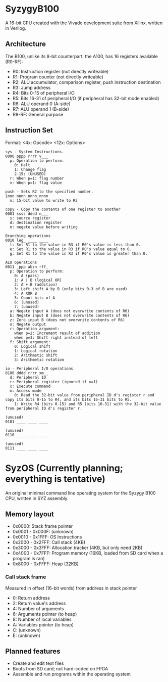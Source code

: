 # SyzygyB100
A 16-bit CPU created with the Vivado development suite from Xilinx, written in Verilog.

## Architecture
The B100, unlike its 8\-bit counterpart, the A100, has 16 registers available (R0\-RF):
* R0: Instruction register (not directly writeable)
* R1: Program counter (not directly writeable)
* R2: ALU accumulator, comparison register, push instruction destination
* R3: Jump address
* R4: Bits 0-15 of peripheral I/O
* R5: Bits 16-31 of peripheral I/O (if peripheral has 32-bit mode enabled)
* R6: ALU operand 0 (A-side)
* R7: ALU operand 1 (B-side)
* R8\-RF: General purpose

## Instruction Set
Format: <4x: Opcode\> <12x: Options\>
```
sys - System Instructions.
0000 pppp rrrr v___
  p: Operation to perform:
    0: Halt
    1: Change flag
    2-15: (UNUSED)
  r: When p=1: flag number
  v: When p=1: flag value

push - Sets R2 to the specified number.
1nnn nnnn nnnn nnnn
  n: 15-bit value to write to R2
  
copy - Copy the contents of one register to another
0001 ssss dddd n___
  s: source register
  d: destination register
  n: negate value before writing
  
Branching operations
0010 leg_ ____ ____
  l: Set R1 to the value in R3 if R0's value is less than 0.
  e: Set R1 to the value in R3 if R0's value equal to 0.
  g: Set R1 to the value in R3 if R0's value is greater than 0.
  
ALU operations
0011 _ppp abzn rff_
  p: Operation to perform:
    0: A (pass)
    1: A | B (logical OR)
    2: A + B (addition)
    3: Left shift A by B (only bits 0-3 of B are used)
    4: A XOR B
    5: Count bits of A
    6: (unused)
    7: (unused)
  a: Negate input A (does not overwrite contents of R6)
  b: Negate input B (does not overwrite contents of R6)
  z: Zero input B (does not overwrite contents of R6)
  n: Negate output
  r: Operation argument:
    when p=2: Increment result of addition
    when p=3: Shift right instead of left
  f: Shift argument:
    0: Logical shift
    1: Logical rotation
    2: Arithmetic shift
    3: Arithmetic rotation

io - Peripheral I/O operations
0100 dddd rrrr xm__
  d: Peripheral ID
  r: Peripheral register (ignored if x=1)
  x: Execute command
  m: Access mode
    0: Read the 32-bit value from peripheral ID d's register r and copy its bits 0-15 to R4, and its bits 16-31 bits to R5.
    1: Write R4 (bits 0-15) and R5 (bits 16-31) with the 32-bit value from peripheral ID d's register r.

(unused)
0101 ____ ____ ____

(unused)
0110 ____ ____ ____

(unused)
0111 ____ ____ ____

```

# SyzOS (Currently planning; everything is tentative)

An original minimal command line operating system for the Syzygy B100 CPU, written in SYZ assembly.

## Memory layout

* 0x0000: Stack frame pointer
* 0x0001 - 0x000F: (unknown)
* 0x0010 - 0x1FFF: OS Instructions
* 0x2000 - 0x2FFF: Call stack (4KB)
* 0x3000 - 0x3FFF: Allocation tracker (4KB, but only need 2KB)
* 0x4000 - 0x7FFF: Program memory (16KB, loaded from SD card when a program is ran)
* 0x8000 - 0xFFFF: Heap (32KB)

### Call stack frame

Measured in offset (16-bit words) from address in stack pointer

* 0: Return address
* 2: Return value's address
* 4: Number of arguments
* 6: Arguments pointer (to heap)
* 8: Number of local variables
* A: Variables pointer (to heap)
* C: (unknown)
* E: (unknown)

## Planned features
* Create and edit text files
* Boots from SD card; not hard-coded on FPGA
* Assemble and run programs within the operating system
